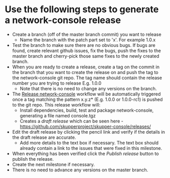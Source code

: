 # Use the following steps to generate a network-console release

* Create a branch (off of the master branch commit) you want to release
  * Name the branch with the patch part set to 'x'. For example 1.0.x
* Test the branch to make sure there are no obvious bugs. If bugs are found, create relevant github issues, fix the bugs,
  push the fixes to the master branch and cherry-pick those same fixes to the newly created branch.
* When you are ready to create a release, create a tag on the commit in the branch that you want to create the release
  on and push the tag to the network-console git repo. The tag name should contain the release number you are trying
  to release E.g. 1.0.0
  * Note that there is no need to change any versions on the branch.
* The [Release network-console](https://github.com/skupperproject/skupper-console/blob/master/.github/workflows/release.yml)
  workflow will be automatically triggered once a tag matching the pattern x.y.z* (E.g. 1.0.0 or 1.0.0-rc1) is pushed to the git repo.
  This release workflow will:
  * Install dependencies, build, test and package network-console, generating a file named console.tgz
  * Creates a *draft release* which can be seen here - https://github.com/skupperproject/skupper-console/releases/
* Edit the draft release by clicking the pencil link and verify if the details in the draft release are accurate.
  * Add more details to the text box if necessary. The text box should already contain a link to the issues that
    were fixed in this milestone.
* When everything has been verified click the *Publish release* button to publish the release.
* Create the next milestone if necessary.
* There is no need to advance any versions on the master branch.
